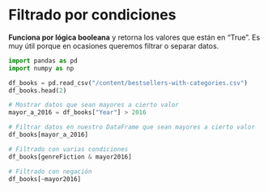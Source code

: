 # Filtrado por condiciones

**Funciona por lógica booleana** y retorna los valores que están en “True”. Es muy útil porque en ocasiones queremos filtrar o separar datos.

```python
import pandas as pd
import numpy as np

df_books = pd.read_csv("/content/bestsellers-with-categories.csv")
df_books.head(2)

# Mostrar datos que sean mayores a cierto valor
mayor_a_2016 = df_books["Year"] > 2016

# Filtrar datos en nuestro DataFrame que sean mayores a cierto valor
df_books[mayor_a_2016]

# Filtrado con varias condiciones
df_books[genreFiction & mayor2016]

# Filtrado con negación
df_books[~mayor2016]
```